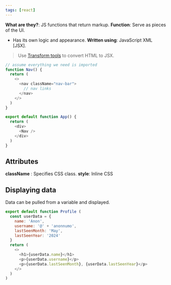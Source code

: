 ```yaml
---
tags: [react]
---
```

**What are they?**: JS functions that return markup.
**Function**: Serve as pieces of the UI.
- Has its own logic and appearance.
**Written using**: JavaScript XML [JSX].

> Use [Transform tools](https://transform.tools/html-to-jsx) to convert HTML to JSX.

```js
// assume everything we need is imported
function Nav() {
  return (
    <>
      <nav className="nav-bar">
        // nav links
      </nav>
    </>
  )
}

export default function App() {
  return (
    <div>
      <Nav />
    </div>
  )
}
```

## Attributes
**className** : Specifies CSS class.
**style**: Inline CSS

## Displaying data
Data can be pulled from a variable and displayed.
```js
export default function Profile (
  const userData = {
    name: 'Anon',
    username: '@' + 'anonnumo',
    lastSeenMonth: 'May',
    lastSeenYear: '2024'
  }
  return (
    <>
      <h1>{userData.name}</h1>
      <p>{userData.username}</p>
      <p>{userData.lastSeenMonth}, {userData.lastSeenYear}</p>
    </>
  )
)
```